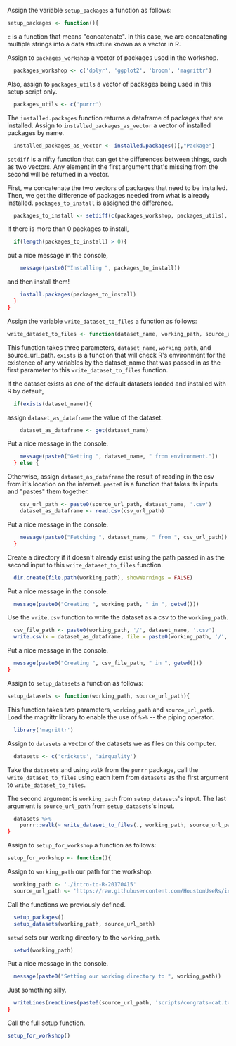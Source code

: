 Assign the variable `setup_packages` a function as follows:


```r
setup_packages <- function(){
```

`c` is a function that means "concatenate".  In this case, we are concatenating multiple strings
into a data structure known as a vector in R.

Assign to `packages_workshop` a vector of packages used in the workshop.


```r
  packages_workshop <- c('dplyr', 'ggplot2', 'broom', 'magrittr')
```

Also, assign to `packages_utils` a vector of packages being used in this setup script only.


```r
  packages_utils <- c('purrr')
```

The `installed.packages` function returns a dataframe of packages that are installed.
Assign to `installed_packages_as_vector` a vector of installed packages by name.


```r
  installed_packages_as_vector <- installed.packages()[,"Package"]
```

<!-- pacman::p_load, as an alternate -->
`setdiff` is a nifty function that can get the differences between things, such as two vectors.
Any element in the first argument that's missing from the second will be returned in a vector.

First, we concatenate the two vectors of packages that need to be installed.
Then, we get the difference of packages needed from what is already installed.
`packages_to_install` is assigned the difference.


```r
  packages_to_install <- setdiff(c(packages_workshop, packages_utils), installed_packages_as_vector)
```

If there is more than 0 packages to install,


```r
  if(length(packages_to_install) > 0){
```

put a nice message in the console,


```r
    message(paste0("Installing ", packages_to_install))
```

and then install them!


```r
    install.packages(packages_to_install)
  }
}
```

Assign the variable `write_dataset_to_files` a function as follows:


```r
write_dataset_to_files <- function(dataset_name, working_path, source_url_path) {
```

This function takes three parameters, `dataset_name`, `working_path`, and source_url_path.
`exists` is a function that will check R's environment for the existence of any variables
 by the dataset_name that was passed in as the first parameter to this `write_dataset_to_files` function.

If the dataset exists as one of the default datasets loaded and installed with R by default,


```r
  if(exists(dataset_name)){
```

assign `dataset_as_dataframe` the value of the dataset.


```r
    dataset_as_dataframe <- get(dataset_name)
```

Put a nice message in the console.


```r
    message(paste0("Getting ", dataset_name, " from environment."))
  } else {
```

Otherwise, assign `dataset_as_dataframe` the result of reading in the csv from it's location
on the internet.  `paste0` is a function that takes its inputs and "pastes" them together.


```r
    csv_url_path <- paste0(source_url_path, dataset_name, '.csv')
    dataset_as_dataframe <- read.csv(csv_url_path)
```

Put a nice message in the console.


```r
    message(paste0("Fetching ", dataset_name, " from ", csv_url_path))
  }
```

Create a directory if it doesn't already exist using the path passed in as the second input to
this `write_dataset_to_files` function.


```r
  dir.create(file.path(working_path), showWarnings = FALSE)
```

Put a nice message in the console.


```r
  message(paste0("Creating ", working_path, " in ", getwd()))
```

Use the `write.csv` function to write the dataset as a csv to the `working_path`.


```r
  csv_file_path <- paste0(working_path, '/', dataset_name, '.csv')
  write.csv(x = dataset_as_dataframe, file = paste0(working_path, '/', dataset_name, '.csv'))
```

Put a nice message in the console.


```r
  message(paste0("Creating ", csv_file_path, " in ", getwd()))
}
```

Assign to `setup_datasets` a function as follows:


```r
setup_datasets <- function(working_path, source_url_path){
```

This function takes two parameters, `working_path` and `source_url_path`.
Load the magrittr library to enable the use of `%>%` -- the piping operator.


```r
  library('magrittr')
```

Assign to `datasets` a vector of the datasets we as files on this computer.


```r
  datasets <- c('crickets', 'airquality')
```

Take the `datasets`
and using `walk` from the `purrr` package,
call the `write_dataset_to_files` using each item from `datasets` as the first argument to
`write_dataset_to_files`.

The second argument is `working_path` from `setup_datasets`'s input.
The last argument is `source_url_path` from `setup_datasets`'s input.


```r
  datasets %>%
    purrr::walk(~ write_dataset_to_files(., working_path, source_url_path))
}
```

Assign to `setup_for_workshop` a function as follows:


```r
setup_for_workshop <- function(){
```

Assign to `working_path` our path for the workshop.


```r
  working_path <- './intro-to-R-20170415'
  source_url_path <- 'https://raw.githubusercontent.com/HoustonUseRs/intro-to-R-guide/master/'
```

Call the functions we previously defined.


```r
  setup_packages()
  setup_datasets(working_path, source_url_path)
```

`setwd` sets our working directory to the `working_path`.


```r
  setwd(working_path)
```

Put a nice message in the console.


```r
  message(paste0("Setting our working directory to ", working_path))
```

Just something silly.


```r
  writeLines(readLines(paste0(source_url_path, 'scripts/congrats-cat.txt')))
}
```

Call the full setup function.


```r
setup_for_workshop()
```

